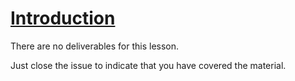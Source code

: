 # [Introduction](https://www.theodinproject.com/lessons/node-path-intermediate-html-and-css-introduction)

There are no deliverables for this lesson.

Just close the issue to indicate that you have covered the material.

